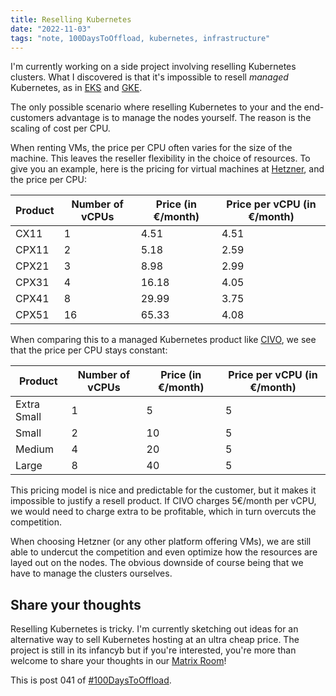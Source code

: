 ```yaml
---
title: Reselling Kubernetes
date: "2022-11-03"
tags: "note, 100DaysToOffload, kubernetes, infrastructure"
---
```


I'm currently working on a side project involving reselling Kubernetes clusters.
What I discovered is that it's impossible to resell *managed* Kubernetes, as in
[EKS](https://aws.amazon.com/de/eks/) and
[GKE](https://cloud.google.com/kubernetes-engine/).

The only possible scenario where reselling Kubernetes to your and the
end-customers advantage is to manage the nodes yourself. The reason is the
scaling of cost per CPU.

When renting VMs, the price per CPU often varies for the size of the machine. 
This leaves the reseller flexibility in the choice of resources. To give you an
example, here is the pricing for virtual machines at
[Hetzner](https://www.hetzner.com/), and the price per CPU:

| Product         | Number of vCPUs    | Price (in €/month) | Price per vCPU (in €/month) |
|-----------------|--------------------|--------------------|-----------------------------|
| CX11            | 1                  | 4.51               | 4.51                        |
| CPX11           | 2                  | 5.18               | 2.59                        |
| CPX21           | 3                  | 8.98               | 2.99                        |
| CPX31           | 4                  | 16.18              | 4.05                        |
| CPX41           | 8                  | 29.99              | 3.75                        |
| CPX51           | 16                 | 65.33              | 4.08                        |

When comparing this to a managed Kubernetes product like
[CIVO](https://www.civo.com), we see that the price per CPU stays constant:

| Product         | Number of vCPUs    | Price (in €/month) | Price per vCPU (in €/month) |
|-----------------|--------------------|--------------------|-----------------------------|
| Extra Small     | 1                  | 5                  | 5                           |
| Small           | 2                  | 10                 | 5                           |
| Medium          | 4                  | 20                 | 5                           |
| Large           | 8                  | 40                 | 5                           |

This pricing model is nice and predictable for the customer, but it makes it
impossible to justify a resell product. If CIVO charges 5€/month per vCPU, we
would need to charge extra to be profitable, which in turn overcuts the
competition.

When choosing Hetzner (or any other platform offering VMs), we are still able to
undercut the competition and even optimize how the resources are layed out on
the nodes. The obvious downside of course being that we have to manage the
clusters ourselves.

## Share your thoughts

Reselling Kubernetes is tricky. I'm currently sketching out ideas for an
alternative way to sell Kubernetes hosting at an ultra cheap price. The project
is still in its infancyb but if you're interested, you're more than welcome to
share your thoughts in our [Matrix
Room](https://matrix.to/#/!cTXkqtlnbHScIxnlqO:matrix.org?via=matrix.org&via=envs.net)!

This is post 041 of [#100DaysToOffload](https://100daystooffload.com/).